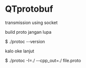 # QTprotobuf
transmission using socket

build proto jangan lupa

$ ./protoc --version   

kalo oke lanjut        

$ ./protoc -I=./ --cpp_out=./ file.proto 

